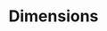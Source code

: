 ---
bigquery: https://console.cloud.google.com/bigquery?p=covid-19-dimensions-ai&page=table&d=data&t=publications
contributors: Digital Science, https://www.digital-science.com/
cost: Free for personal, non-commercial use.
description: Dimensions contains more than 100 million publications, ranging from
  articles published in scholarly journals, books and book chapters, to preprints
  and conference proceedings. All publications are contextualized with linked data
  sets, funding, publications, patents, clinical trials, and policy documents. You
  can also view associated categories, funders, institutions, and researcher profiles.
documentation: https://docs.dimensions.ai/bigquery/index.html
last_edit: 04/10/2022, 23:42:53
location: https://www.dimensions.ai/products/free/
maintained_by: Digital Science, https://www.digital-science.com/
schema_fields:
- metrics
- category_rcdc
- conference
- source_id
- cpc
- open_access_categories
- date_inserted
- original_assignee_orgs
- priority_year
- date_print
- created_date
- expiration_date
- granted_date
- journal
- authors
- funder_countries
- phase
- associated_grant_ids
- acronym
- funding_gbp
- research_org_country_names
- title
- gender
- end_year
- kind
- assignee_countries
- book_title
- embargo_date
- cited_by_ids
- date
- family_id
- description
- associated_publication_doi
- reference_ids
- links
- subtitles
- citations_count
- aliases
- associated_publication_pmid
- clinical_trial_ids
- language
- research_org_cities
- original_assignee
- funding_amount
- concepts
- citations
- open_access_categories_v2
- category_icrp_ct
- funding_currency
- ipcr
- funder_org_acronyms
- email_address
- research_org_state_codes
- current_assignee_countries
- grant_number
- end_date
- supporting_grant_ids
- application_number
- assignee_orgs
- jurisdiction
- current_assignee
- category_sdg
- funding_jpy
- publisher
- volume
- issue
- category_hrcs_hc
- name
- brief_title
- granted_year
- funding_details
- funder_org_cities
- funding_chf
- category_hrcs_rac
- research_orgs
- foa_number
- legal_events
- status
- publication_ids
- publication_date
- funding_eur
- original_assignee_countries
- resulting_publication_doi
- established
- book_series_title
- legal_status
- isbn
- external_ids
- patent_ids
- parent_id
- start_date
- research_org_countries
- category_for
- acronyms
- category_hra
- category_bra
- id
- funding_cad
- editors
- license
- expiration_year
- categories
- organisation_details
- interventions
- associated_publication_id
- pmid
- research_org_city_names
- acknowledgements
- relationships
- abstract
- researcher_ids
- publication_year
- date_normal
- category_uoa
- filing_date
- family_members_ids
- family_count
- funding_aud
- repository_name
- linkout
- associated_publication_arxiv_id
- investigators
- registry
- funder_org
- arxiv_id
- mesh_terms
- pages
- altmetrics
- type
- wikipedia_url
- date_online
- funder_org_state_codes
- category_icrp_cso
- current_assignee_orgs
- funding_cny
- date_imported_gbq
- journal_lists
- start_year
- labels
- funder_orgs
- eisbn
- priority_date
- research_org_state_names
- funding_usd
- resulting_publication_ids
- filing_status
- inventor_names
- year
- mesh_headings
- original_title
- proceedings_title
- pmcid
- types
- repository_id
- active_years
- funding_nzd
- original_abstract
- funder_org_countries
- doi
- repository_url
- address
- filing_year
- citation_string
- date_modified
- conditions
shortname: dimensions
tags:
- scholarly literature
- patents
- funding
- clinical trials
- academic profiles
terms_of_use: 'Use of both the Dimensions COVID-19 dataset and full Dimensions dataset
  are subject to the Dimensions Terms of use: https://www.dimensions.ai/policies-terms-legal '
title: Dimensions
uuid: dcff88bd-fe6b-4fdb-8159-809bf9d7bc1c
---